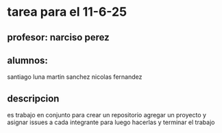 <h1>tarea para el 11-6-25</h1> 
<h2>profesor: narciso perez</h2> 
<h2>alumnos:</h2>
santiago luna
martin sanchez
nicolas fernandez

<h2>descripcion</h2>
<p>es trabajo en conjunto para crear un repositorio agregar un proyecto y asignar issues a cada integrante para luego hacerlas y terminar el trabajo</p>
